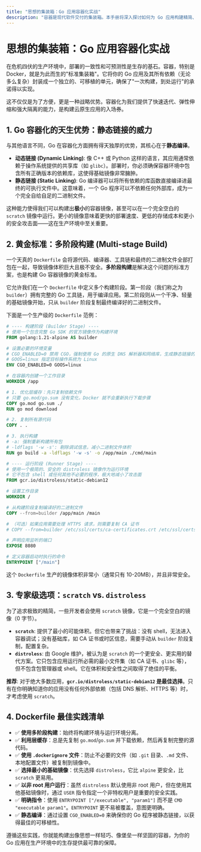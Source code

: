```yaml
---
title: "思想的集装箱：Go 应用容器化实战"
description: "容器是现代软件交付的集装箱。本手册将深入探讨如何为 Go 应用构建精简、安全、高效的 Docker 镜像，涵盖多阶段构建、静态链接与动态链接的权衡，以及生产级的最佳实践。"
---
```


# 思想的集装箱：Go 应用容器化实战

在危机四伏的生产环境中，部署的一致性和可预测性是生存的基石。容器，特别是 Docker，就是为此而生的"标准集装箱"。它将你的 Go 应用及其所有依赖（无论多么复杂）封装成一个独立的、可移植的单元，确保了"一次构建，到处运行"的承诺得以实现。

这不仅仅是为了方便，更是一种战略优势。容器化为我们提供了快速迭代、弹性伸缩和强大隔离的能力，是构建云原生应用的入场券。

## 1. Go 容器化的天生优势：静态链接的威力

与其他语言不同，Go 在容器化方面拥有得天独厚的优势，其核心在于**静态编译**。

- **动态链接 (Dynamic Linking)**: 像 C++ 或 Python 这样的语言，其应用通常依赖于操作系统提供的共享库（如 `glibc`）。部署时，你必须确保容器环境中包含所有正确版本的依赖库，这使得基础镜像非常臃肿。
- **静态链接 (Static Linking)**: Go 编译器可以将所有依赖的库函数直接编译进最终的可执行文件中。这意味着，一个 Go 程序可以不依赖任何外部库，成为一个完全自给自足的二进制文件。

这种能力使得我们可以构建出**极小**的容器镜像，甚至可以在一个完全空白的 `scratch` 镜像中运行。更小的镜像意味着更快的部署速度、更低的存储成本和更小的安全攻击面——这在生产环境中至关重要。

## 2. 黄金标准：多阶段构建 (Multi-stage Build)

一个天真的 `Dockerfile` 会将源代码、编译器、工具链和最终的二进制文件全部打包在一起，导致镜像体积巨大且极不安全。**多阶段构建**是解决这个问题的标准方案，也是构建 Go 容器镜像的黄金标准。

它允许我们在一个 `Dockerfile` 中定义多个构建阶段。第一阶段（我们称之为 `builder`）拥有完整的 Go 工具链，用于编译应用。第二阶段则从一个干净、轻量的基础镜像开始，只从 `builder` 阶段复制最终编译好的二进制文件。

下面是一个生产级的 `Dockerfile` 范例：

```dockerfile
# ---- 构建阶段 (Builder Stage) ----
# 使用一个包含完整 Go SDK 的官方镜像作为构建环境
FROM golang:1.21-alpine AS builder

# 设置必要的环境变量
# CGO_ENABLED=0 禁用 CGO，强制使用 Go 的原生 DNS 解析器和网络库，生成静态链接的二进制文件
# GOOS=linux 指定目标操作系统为 Linux
ENV CGO_ENABLED=0 GOOS=linux

# 在容器内创建一个工作目录
WORKDIR /app

# 1. 优化层缓存：先只复制依赖文件
# 只要 go.mod/go.sum 没有变化，Docker 就不会重新执行下载步骤
COPY go.mod go.sum ./
RUN go mod download

# 2. 复制所有源代码
COPY . .

# 3. 执行构建
# -a: 强制重新构建所有包
# -ldflags '-w -s': 剔除调试信息，减小二进制文件体积
RUN go build -a -ldflags '-w -s' -o /app/main ./cmd/main

# ---- 运行阶段 (Runner Stage) ----
# 使用一个极简的、安全的 distroless 镜像作为运行环境
# 它不包含 shell 或任何其他不必要的程序，极大地减小了攻击面
FROM gcr.io/distroless/static-debian12

# 设置工作目录
WORKDIR /

# 从构建阶段复制编译好的二进制文件
COPY --from=builder /app/main /main

# （可选）如果应用需要处理 HTTPS 请求，则需要复制 CA 证书
# COPY --from=builder /etc/ssl/certs/ca-certificates.crt /etc/ssl/certs/

# 声明应用监听的端口
EXPOSE 8080

# 定义容器启动时执行的命令
ENTRYPOINT ["/main"]
```

这个 `Dockerfile` 生产的镜像体积非常小（通常只有 10-20MB），并且非常安全。

## 3. 专家级选项：`scratch` vs. `distroless`

为了追求极致的精简，一些开发者会使用 `scratch` 镜像，它是一个完全空白的镜像（0 字节）。

- **`scratch`**: 提供了最小的可能体积。但它也带来了挑战：没有 shell，无法进入容器调试；没有基础库，如 CA 证书或时区信息，需要手动从 `builder` 阶段复制，配置复杂。
- **`distroless`**: 由 Google 维护，被认为是 `scratch` 的一个更安全、更实用的替代方案。它只包含应用运行所必需的最小文件集（如 CA 证书、`glibc` 等），但不包含包管理器或 shell。它在体积和安全性之间取得了绝佳的平衡。

**推荐**: 对于绝大多数应用，**`gcr.io/distroless/static-debian12` 是最佳选择**。只有在你明确知道你的应用没有任何外部依赖（包括 DNS 解析、HTTPS 等）时，才考虑使用 `scratch`。

## 4. Dockerfile 最佳实践清单

- ✅ **使用多阶段构建**：始终将构建环境与运行环境分离。
- ✅ **利用层缓存**：总是先复制 `go.mod`/`go.sum` 并下载依赖，然后再复制完整的源代码。
- ✅ **使用 `.dockerignore` 文件**：防止不必要的文件（如 `.git` 目录、`.md` 文件、本地配置文件）被复制到镜像中。
- ✅ **选择最小的基础镜像**：优先选择 `distroless`，它比 `alpine` 更安全，比 `scratch` 更易用。
- ✅ **以非 root 用户运行**：虽然 `distroless` 默认使用非 root 用户，但在使用其他基础镜像时，通过 `USER` 指令指定一个非特权用户是重要的安全实践。
- ✅ **明确指令**：使用 `ENTRYPOINT ["/executable", "param1"]` 而不是 `CMD "executable param1"`。`ENTRYPOINT` 更不易被覆盖，意图更明确。
- ✅ **静态编译**：通过设置 `CGO_ENABLED=0` 来确保你的 Go 程序被静态链接，以获得最佳的可移植性。

遵循这些实践，你就能构建出像思想一样轻巧、像堡垒一样坚固的容器，为你的 Go 应用在生产环境中的生存提供最可靠的保障。
